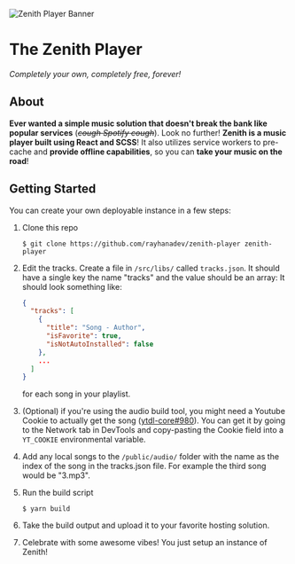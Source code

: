 ![Zenith Player Banner](https://zenith-player.vercel.app/zenith-player-ogimage.png)

# The Zenith Player

_Completely your own, completely free, forever!_

## About

**Ever wanted a simple music solution that doesn't break the bank like popular services**
(~~_cough Spotify cough_~~). Look no further! **Zenith is a music player built using React
and SCSS**! It also utilizes service workers to pre-cache and **provide offline capabilities**,
so you can **take your music on the road**!

## Getting Started

You can create your own deployable instance in a few steps:

1. Clone this repo

   ```
   $ git clone https://github.com/rayhanadev/zenith-player zenith-player
   ```

2. Edit the tracks. Create a file in `/src/libs/` called `tracks.json`. It should have a single
   key the name "tracks" and the value should be an array: It should look something like:

   ```json
   {
     "tracks": [
       {
         "title": "Song - Author",
         "isFavorite": true,
         "isNotAutoInstalled": false
       },
       ...
     ]
   }
   ```

   for each song in your playlist.

3. (Optional) if you're using the audio build tool, you might need a Youtube Cookie
   to actually get the song ([ytdl-core#980](https://github.com/fent/node-ytdl-core/issues/980#issuecomment-886211227)).
   You can get it by going to the Network tab in DevTools and copy-pasting the Cookie
   field into a `YT_COOKIE` environmental variable.

4. Add any local songs to the `/public/audio/` folder with the name as the index of the song
   in the tracks.json file. For example the third song would be "3.mp3".

5. Run the build script

   ```
   $ yarn build
   ```

6. Take the build output and upload it to your favorite hosting solution.

7. Celebrate with some awesome vibes! You just setup an instance of Zenith!
